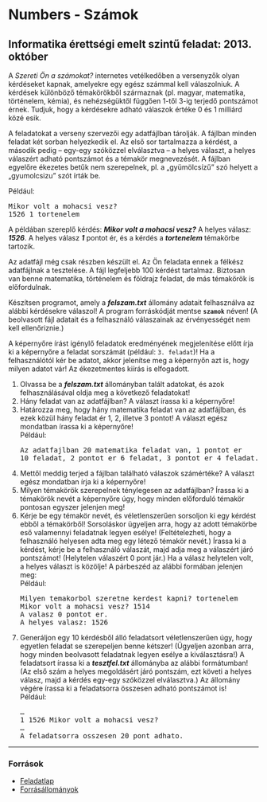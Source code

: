 <h1>Numbers - Számok</h1>
<h2>Informatika érettségi emelt szintű feladat: 2013. október</h2>
<p>A <em>Szereti Ön a számokat?</em> internetes vetélkedőben a versenyzők olyan kérdéseket kapnak, amelyekre egy egész számmal kell válaszolniuk. A kérdések különböző témakörökből származnak (pl. magyar, matematika, történelem, kémia), és nehézségüktől függően 1-től 3-ig terjedő pontszámot érnek. Tudjuk, hogy a kérdésekre adható válaszok értéke 0 és 1 milliárd közé esik.</p>
<p>A feladatokat a verseny szervezői egy adatfájlban tárolják. A fájlban minden feladat két sorban helyezkedik el. Az első sor tartalmazza a kérdést, a második pedig – egy-egy szóközzel elválasztva – a helyes választ, a helyes válaszért adható pontszámot és a témakör megnevezését. A fájlban egyelőre ékezetes betűk nem szerepelnek, pl. a „gyümölcsízű” szó helyett a „gyumolcsizu” szót írták be.</p>
<p>Például:</p>
<pre>Mikor volt a mohacsi vesz?
1526 1 tortenelem</pre>
<p>A példában szereplő kérdés: <b><em>Mikor volt a mohacsi vesz?</em></b> A helyes válasz: <b><em>1526</em></b>. A helyes válasz <b><em>1</em></b> pontot ér, és a kérdés a <b><em>tortenelem</em></b> témakörbe tartozik.</p>
<p>Az adatfájl még csak részben készült el. Az Ön feladata ennek a félkész adatfájlnak a tesztelése. A fájl legfeljebb 100 kérdést tartalmaz. Biztosan van benne matematika, történelem és földrajz feladat, de más témakörök is előfordulnak.</p>
<p>Készítsen programot, amely a <b><em>felszam.txt</em></b> állomány adatait felhasználva az alábbi kérdésekre válaszol! A program forráskódját mentse <b><code>szamok</code></b> néven! (A beolvasott fájl adatait és a felhasználó válaszainak az érvényességét nem kell ellenőriznie.)</p>
<p>A képernyőre írást igénylő feladatok eredményének megjelenítése előtt írja ki a képernyőre a feladat sorszámát (például: <code>3. feladat</code>)! Ha a felhasználótól kér be adatot, akkor jelenítse meg a képernyőn azt is, hogy milyen adatot vár! Az ékezetmentes kiírás is elfogadott.</p>
<ol>
<li>Olvassa be a <b><em>felszam.txt</em></b> állományban talált adatokat, és azok felhasználásával oldja meg a következő feladatokat!</li>
<li>Hány feladat van az adatfájlban? A választ írassa ki a képernyőre!</li>
<li>Határozza meg, hogy hány matematika feladat van az adatfájlban, és ezek közül hány feladat ér 1, 2, illetve 3 pontot! A választ egész mondatban írassa ki a képernyőre!<br />
Például:
<pre>Az adatfajlban 20 matematika feladat van, 1 pontot er
10 feladat, 2 pontot er 6 feladat, 3 pontot er 4 feladat.</pre></li>
<li>Mettől meddig terjed a fájlban található válaszok számértéke? A választ egész mondatban írja ki a képernyőre!</li>
<li>Milyen témakörök szerepelnek ténylegesen az adatfájlban? Írassa ki a témakörök nevét a képernyőre úgy, hogy minden előforduló témakör pontosan egyszer jelenjen meg!</li>
<li>Kérje be egy témakör nevét, és véletlenszerűen sorsoljon ki egy kérdést ebből a témakörből! Sorsoláskor ügyeljen arra, hogy az adott témakörbe eső valamennyi feladatnak legyen esélye! (Feltételezheti, hogy a felhasználó helyesen adta meg egy létező témakör nevét.) Írassa ki a kérdést, kérje be a felhasználó válaszát, majd adja meg a válaszért járó pontszámot! (Helytelen válaszért 0 pont jár.) Ha a válasz helytelen volt, a helyes választ is közölje! A párbeszéd az alábbi formában jelenjen meg:<br />Például:
<pre>Milyen temakorbol szeretne kerdest kapni? tortenelem
Mikor volt a mohacsi vesz? 1514
A valasz 0 pontot er.
A helyes valasz: 1526
</pre></li>
<li>Generáljon egy 10 kérdésből álló feladatsort véletlenszerűen úgy, hogy egyetlen feladat se szerepeljen benne kétszer! (Ügyeljen azonban arra, hogy minden beolvasott feladatnak legyen esélye a kiválasztásra!) A feladatsort írassa ki a <b><em>tesztfel.txt</em></b> állományba az alábbi formátumban! (Az első szám a helyes megoldásért járó pontszám, ezt követi a helyes válasz, majd a kérdés egy-egy szóközzel elválasztva.) Az állomány végére írassa ki a feladatsorra összesen adható pontszámot is!</br>
Például:
<pre>…
1 1526 Mikor volt a mohacsi vesz?
…
A feladatsorra osszesen 20 pont adhato.
</pre></li>
</ol>
<hr />
<h3>Források</h3>
<ul>
<li><a href="http://dload.oktatas.educatio.hu/erettsegi/feladatok_2013tavasz_emelt/e_infma_13maj_fl.pdf">Feladatlap</a>
<li><a href="https://www.oktatas.hu/bin/content/dload/erettsegi/feladatok_2013tavasz_emelt/e_infmafor_13maj_fl.zip">Forrásállományok</a>
</ul>

